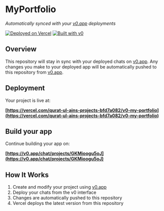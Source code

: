 # MyPortfolio

*Automatically synced with your [v0.app](https://v0.app) deployments*

[![Deployed on Vercel](https://img.shields.io/badge/Deployed%20on-Vercel-black?style=for-the-badge&logo=vercel)](https://vercel.com/qurat-ul-ains-projects-bfd7a082/v0-my-portfolio)
[![Built with v0](https://img.shields.io/badge/Built%20with-v0.app-black?style=for-the-badge)](https://v0.app/chat/projects/GKMioogu5oJ)

## Overview

This repository will stay in sync with your deployed chats on [v0.app](https://v0.app).
Any changes you make to your deployed app will be automatically pushed to this repository from [v0.app](https://v0.app).

## Deployment

Your project is live at:

**[https://vercel.com/qurat-ul-ains-projects-bfd7a082/v0-my-portfolio](https://vercel.com/qurat-ul-ains-projects-bfd7a082/v0-my-portfolio)**

## Build your app

Continue building your app on:

**[https://v0.app/chat/projects/GKMioogu5oJ](https://v0.app/chat/projects/GKMioogu5oJ)**

## How It Works

1. Create and modify your project using [v0.app](https://v0.app)
2. Deploy your chats from the v0 interface
3. Changes are automatically pushed to this repository
4. Vercel deploys the latest version from this repository
